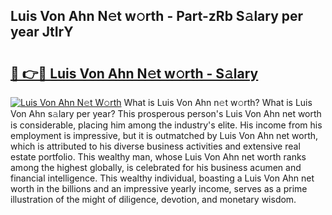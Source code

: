 ## Luis Von Ahn N𝚎t w𝚘rth - Part-zRb S𝚊lary per year JtIrY

# <h2><a href="http://gc4phv.nevu.top/?p=Luis+Von+Ahn">🔗 👉🔴 Luis Von Ahn N𝚎t w𝚘rth - S𝚊lary</a></h2>

[![Luis Von Ahn N𝚎t W𝚘rth](https://i.imgur.com/Oavwk0R.jpeg)](http://gc4phv.nevu.top/?p=Luis+Von+Ahn)
What is Luis Von Ahn n𝚎t w𝚘rth? What is Luis Von Ahn s𝚊lary per year?
This prosperous person's Luis Von Ahn net worth is considerable, placing him among the industry's elite. His income from his employment is impressive, but it is outmatched by Luis Von Ahn net worth, which is attributed to his diverse business activities and extensive real estate portfolio. This wealthy man, whose Luis Von Ahn net worth ranks among the highest globally, is celebrated for his business acumen and financial intelligence. This wealthy individual, boasting a Luis Von Ahn net worth in the billions and an impressive yearly income, serves as a prime illustration of the might of diligence, devotion, and monetary wisdom.
